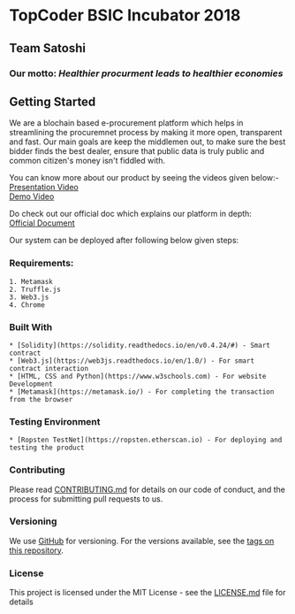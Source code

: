 



<b><h1>TopCoder BSIC Incubator 2018</h1></b>

<b><h2>Team Satoshi</h2></b>

<h3><b>Our motto</b>:<i> Healthier procurment leads to healthier economies</i></h3>
<b><h2>Getting Started</h2></b>

We are a blochain based e-procurement platform which helps in streamlining the procuremnet process by making it more open, transparent and fast. Our main goals are  keep the middlemen out, to make sure the best bidder finds the best dealer, ensure that public data is truly public and common citizen's money isn't fiddled with. 

You can know more about our product by seeing the videos given below:-<br>
<u>[Presentation Video](https://youtu.be/gsy3hwn_c9c)</u><br>
<u>[Demo Video](https://youtu.be/wHM7EWjD_iY)<br></u>

Do check out our official doc which explains our platform in depth:<br>
<u>[Official Document](https://drive.google.com/open?id=1CS_IQmzKSFORWP3GrUOTehTW0jafQHgg)</u><br>

Our system can be deployed after following below given steps:
<b><h3>Requirements:</h3></b>
```
1. Metamask
2. Truffle.js
3. Web3.js
4. Chrome
```

### Built With
```
* [Solidity](https://solidity.readthedocs.io/en/v0.4.24/#) - Smart contract
* [Web3.js](https://web3js.readthedocs.io/en/1.0/) - For smart contract interaction
* [HTML, CSS and Python](https://www.w3schools.com) - For website Development
* [Metamask](https://metamask.io/) - For completing the transaction from the browser
```
### Testing Environment
```
* [Ropsten TestNet](https://ropsten.etherscan.io) - For deploying and testing the product
```
### Contributing

Please read [CONTRIBUTING.md](https://github.com/936a185caaa266bb9cbe981e9e05cb) for details on our code of conduct, and the process for submitting pull requests to us.

### Versioning

We use [GitHub](http://github.com/) for versioning. For the versions available, see the [tags on this repository](https://github.com/936a185caaa266bb9cbe981e9e05cb). 


### License

This project is licensed under the MIT License - see the [LICENSE.md](LICENSE.md) file for details

